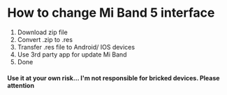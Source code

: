 # How to change Mi Band 5 interface
1. Download zip file
2. Convert .zip to .res 
3. Transfer .res file to Android/ IOS devices
4. Use 3rd party app for update Mi Band
5. Done

#### Use it at your own risk... I'm not responsible for bricked devices. Please attention ####
